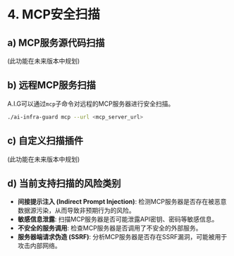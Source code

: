# 4. MCP安全扫描

## a) MCP服务源代码扫描

(此功能在未来版本中规划)

## b) 远程MCP服务扫描

A.I.G可以通过`mcp`子命令对远程的MCP服务器进行安全扫描。

```bash
./ai-infra-guard mcp --url <mcp_server_url>
```

## c) 自定义扫描插件

(此功能在未来版本中规划)

## d) 当前支持扫描的风险类别

*   **间接提示注入 (Indirect Prompt Injection)**: 检测MCP服务器是否存在被恶意数据源污染，从而导致非预期行为的风险。 
*   **敏感信息泄露**: 扫描MCP服务器是否可能泄露API密钥、密码等敏感信息。
*   **不安全的服务调用**: 检查MCP服务器是否调用了不安全的外部服务。
*   **服务器端请求伪造 (SSRF)**: 分析MCP服务器是否存在SSRF漏洞，可能被用于攻击内部网络。